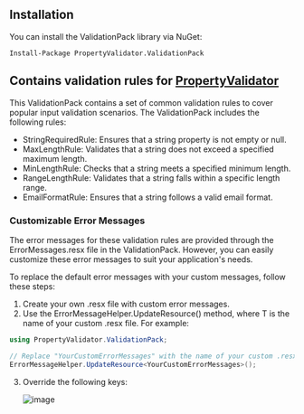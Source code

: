 ## Installation

You can install the ValidationPack library via NuGet:

```shell
Install-Package PropertyValidator.ValidationPack
```

## Contains validation rules for [PropertyValidator](https://github.com/mr5z/PropertyValidator)
This ValidationPack contains a set of common validation rules to cover popular input validation scenarios. The ValidationPack includes the following rules:
- StringRequiredRule: Ensures that a string property is not empty or null.
- MaxLengthRule: Validates that a string does not exceed a specified maximum length.
- MinLengthRule: Checks that a string meets a specified minimum length.
- RangeLengthRule: Validates that a string falls within a specific length range.
- EmailFormatRule: Ensures that a string follows a valid email format.

### Customizable Error Messages
The error messages for these validation rules are provided through the ErrorMessages.resx file in the ValidationPack. However, you can easily customize these error messages to suit your application's needs.

To replace the default error messages with your custom messages, follow these steps:
1. Create your own .resx file with custom error messages.
2. Use the ErrorMessageHelper.UpdateResource<T>() method, where T is the name of your custom .resx file. For example:
```csharp
using PropertyValidator.ValidationPack;

// Replace "YourCustomErrorMessages" with the name of your custom .resx file
ErrorMessageHelper.UpdateResource<YourCustomErrorMessages>();
```
3. Override the following keys:

   ![image](https://github.com/mr5z/PropertyValidator/assets/6318395/8fc0f0c8-02eb-460e-9acc-f63eb4de7653)
